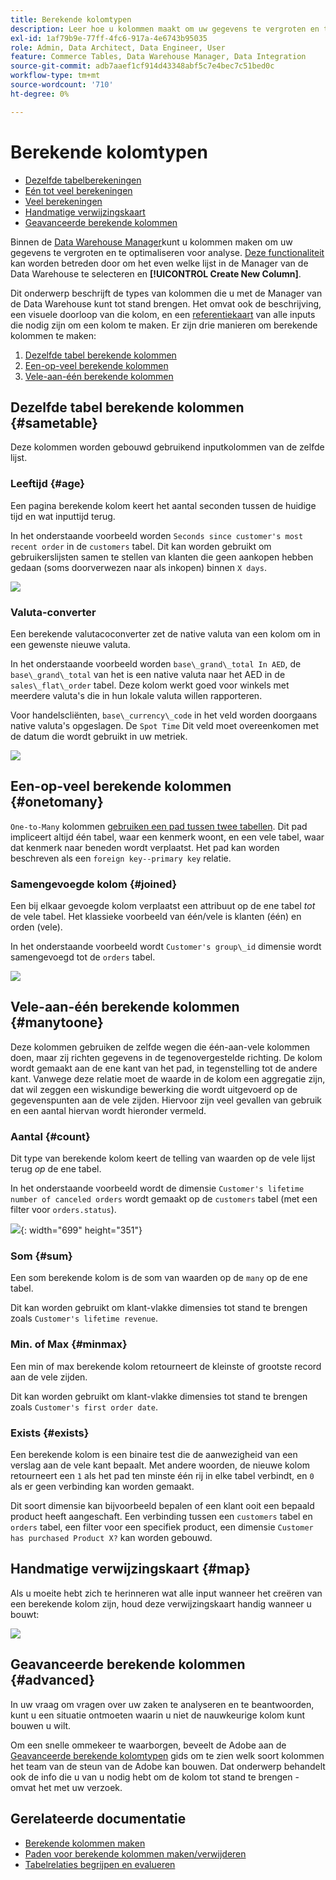 ```yaml
---
title: Berekende kolomtypen
description: Leer hoe u kolommen maakt om uw gegevens te vergroten en te optimaliseren voor analyse.
exl-id: 1af79b9e-77ff-4fc6-917a-4e6743b95035
role: Admin, Data Architect, Data Engineer, User
feature: Commerce Tables, Data Warehouse Manager, Data Integration
source-git-commit: adb7aaef1cf914d43348abf5c7e4bec7c51bed0c
workflow-type: tm+mt
source-wordcount: '710'
ht-degree: 0%

---
```


# Berekende kolomtypen

* [Dezelfde tabelberekeningen](#sametable)
* [Eén tot veel berekeningen](#onetomany)
* [Veel berekeningen](#manytoone)
* [Handmatige verwijzingskaart](#map)
* [Geavanceerde berekende kolommen](#advanced)

Binnen de [Data Warehouse Manager](../data-warehouse-mgr/tour-dwm.md)kunt u kolommen maken om uw gegevens te vergroten en te optimaliseren voor analyse. [Deze functionaliteit](../data-warehouse-mgr/creating-calculated-columns.md) kan worden betreden door om het even welke lijst in de Manager van de Data Warehouse te selecteren en **[!UICONTROL Create New Column]**.

Dit onderwerp beschrijft de types van kolommen die u met de Manager van de Data Warehouse kunt tot stand brengen. Het omvat ook de beschrijving, een visuele doorloop van die kolom, en een [referentiekaart](#map) van alle inputs die nodig zijn om een kolom te maken. Er zijn drie manieren om berekende kolommen te maken:

1. [Dezelfde tabel berekende kolommen](#sametable)
1. [Een-op-veel berekende kolommen](#onetomany)
1. [Vele-aan-één berekende kolommen](#manytoone)

## Dezelfde tabel berekende kolommen {#sametable}

Deze kolommen worden gebouwd gebruikend inputkolommen van de zelfde lijst.

### Leeftijd {#age}

Een pagina berekende kolom keert het aantal seconden tussen de huidige tijd en wat inputtijd terug.

In het onderstaande voorbeeld worden `Seconds since customer's most recent order` in de `customers` tabel. Dit kan worden gebruikt om gebruikerslijsten samen te stellen van klanten die geen aankopen hebben gedaan (soms doorverwezen naar als inkopen) binnen `X days`.

![](../../assets/age.gif)

### Valuta-converter

Een berekende valutacoconverter zet de native valuta van een kolom om in een gewenste nieuwe valuta.

In het onderstaande voorbeeld worden `base\_grand\_total In AED`, de `base\_grand\_total` van het is een native valuta naar het AED in de `sales\_flat\_order` tabel. Deze kolom werkt goed voor winkels met meerdere valuta&#39;s die in hun lokale valuta willen rapporteren.

Voor handelscliënten, `base\_currency\_code` in het veld worden doorgaans native valuta&#39;s opgeslagen. De `Spot Time` Dit veld moet overeenkomen met de datum die wordt gebruikt in uw metriek.

![](../../assets/currency_converter.png)

## Een-op-veel berekende kolommen {#onetomany}

`One-to-Many` kolommen [gebruiken een pad tussen twee tabellen](../../data-analyst/data-warehouse-mgr/create-paths-calc-columns.md). Dit pad impliceert altijd één tabel, waar een kenmerk woont, en een vele tabel, waar dat kenmerk naar beneden wordt verplaatst. Het pad kan worden beschreven als een `foreign key--primary key` relatie.

### Samengevoegde kolom {#joined}

Een bij elkaar gevoegde kolom verplaatst een attribuut op de ene tabel *tot* de vele tabel. Het klassieke voorbeeld van één/vele is klanten (één) en orden (vele).

In het onderstaande voorbeeld wordt `Customer's group\_id` dimensie wordt samengevoegd tot de `orders` tabel.

![](../../assets/joined_column.gif)

## Vele-aan-één berekende kolommen {#manytoone}

Deze kolommen gebruiken de zelfde wegen die één-aan-vele kolommen doen, maar zij richten gegevens in de tegenovergestelde richting. De kolom wordt gemaakt aan de ene kant van het pad, in tegenstelling tot de andere kant. Vanwege deze relatie moet de waarde in de kolom een aggregatie zijn, dat wil zeggen een wiskundige bewerking die wordt uitgevoerd op de gegevenspunten aan de vele zijden. Hiervoor zijn veel gevallen van gebruik en een aantal hiervan wordt hieronder vermeld.

### Aantal {#count}

Dit type van berekende kolom keert de telling van waarden op de vele lijst terug *op* de ene tabel.

In het onderstaande voorbeeld wordt de dimensie `Customer's lifetime number of canceled orders` wordt gemaakt op de `customers` tabel (met een filter voor `orders.status`).

![](../../assets/many_to_one.gif){: width=&quot;699&quot; height=&quot;351&quot;}

### Som {#sum}

Een som berekende kolom is de som van waarden op de `many` op de ene tabel.

Dit kan worden gebruikt om klant-vlakke dimensies tot stand te brengen zoals `Customer's lifetime revenue`.

### Min. of Max {#minmax}

Een min of max berekende kolom retourneert de kleinste of grootste record aan de vele zijden.

Dit kan worden gebruikt om klant-vlakke dimensies tot stand te brengen zoals `Customer's first order date`.

### Exists {#exists}

Een berekende kolom is een binaire test die de aanwezigheid van een verslag aan de vele kant bepaalt. Met andere woorden, de nieuwe kolom retourneert een `1` als het pad ten minste één rij in elke tabel verbindt, en `0` als er geen verbinding kan worden gemaakt.

Dit soort dimensie kan bijvoorbeeld bepalen of een klant ooit een bepaald product heeft aangeschaft. Een verbinding tussen een `customers` tabel en `orders` tabel, een filter voor een specifiek product, een dimensie `Customer has purchased Product X?` kan worden gebouwd.

## Handmatige verwijzingskaart {#map}

Als u moeite hebt zich te herinneren wat alle input wanneer het creëren van een berekende kolom zijn, houd deze verwijzingskaart handig wanneer u bouwt:

![](../../assets/merged_reference_map.png)

## Geavanceerde berekende kolommen {#advanced}

In uw vraag om vragen over uw zaken te analyseren en te beantwoorden, kunt u een situatie ontmoeten waarin u niet de nauwkeurige kolom kunt bouwen u wilt.

Om een snelle ommekeer te waarborgen, beveelt de Adobe aan de [Geavanceerde berekende kolomtypen](../../data-analyst/data-warehouse-mgr/adv-calc-columns.md) gids om te zien welk soort kolommen het team van de steun van de Adobe kan bouwen. Dat onderwerp behandelt ook de info die u van u nodig hebt om de kolom tot stand te brengen - omvat het met uw verzoek.

## Gerelateerde documentatie

* [Berekende kolommen maken](../../data-analyst/data-warehouse-mgr/creating-calculated-columns.md)
* [Paden voor berekende kolommen maken/verwijderen](../../data-analyst/data-warehouse-mgr/create-paths-calc-columns.md)
* [Tabelrelaties begrijpen en evalueren](../../data-analyst/data-warehouse-mgr/table-relationships.md)
